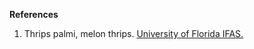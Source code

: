 **References**

1.  Thrips palmi, melon thrips. [University of Florida IFAS.](https://entnemdept.ufl.edu/creatures/veg/melon_thrips.htm)
